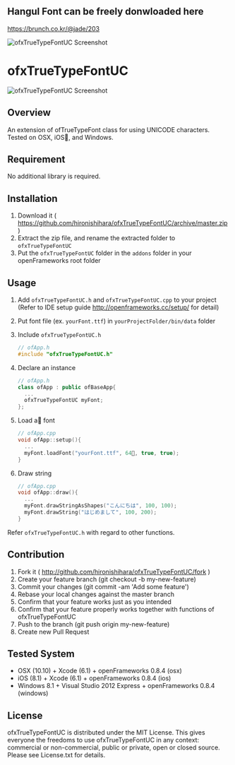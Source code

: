 ## Hangul Font can be freely donwloaded here

https://brunch.co.kr/@jade/203

![ofxTrueTypeFontUC Screenshot](http://hironishihara.github.io/ofxTrueTypeFontUC/img/screenshot_yndk.png)

# ofxTrueTypeFontUC

![ofxTrueTypeFontUC Screenshot](http://hironishihara.github.io/ofxTrueTypeFontUC/img/screenshot.png)

## Overview

An extension of ofTrueTypeFont class for using UNICODE characters. Tested on OSX, iOS, and Windows.

## Requirement

No additional library is required.

## Installation

1. Download it ( https://github.com/hironishihara/ofxTrueTypeFontUC/archive/master.zip )
1. Extract the zip file, and rename the extracted folder to ```ofxTrueTypeFontUC```
1. Put the ```ofxTrueTypeFontUC``` folder in the ```addons``` folder in your openFrameworks root folder

## Usage

1. Add ```ofxTrueTypeFontUC.h``` and ```ofxTrueTypeFontUC.cpp``` to your project  
   (Refer to IDE setup guide http://openframeworks.cc/setup/ for detail)
1. Put font file (ex. ```yourFont.ttf```) in ```yourProjectFolder/bin/data``` folder
1. Include ```ofxTrueTypeFontUC.h```

   ```cpp
   // ofApp.h
   #include "ofxTrueTypeFontUC.h"
   ```

1. Declare an instance

   ```cpp
   // ofApp.h
   class ofApp : public ofBaseApp{
     ...
     ofxTrueTypeFontUC myFont;
   };
   ```

1. Load a font

   ```cpp
   // ofApp.cpp
   void ofApp::setup(){
     ...
     myFont.loadFont("yourFont.ttf", 64, true, true);
   }
   ```

1. Draw string

   ```cpp
   // ofApp.cpp
   void ofApp::draw(){
     ...
     myFont.drawStringAsShapes("こんにちは", 100, 100);
     myFont.drawString("はじめまして", 100, 200);
   }
   ```

Refer ```ofxTrueTypeFontUC.h``` with regard to other functions.

## Contribution

1. Fork it ( http://github.com/hironishihara/ofxTrueTypeFontUC/fork )
1. Create your feature branch (git checkout -b my-new-feature)
1. Commit your changes (git commit -am 'Add some feature')
1. Rebase your local changes against the master branch
1. Confirm that your feature works just as you intended
1. Confirm that your feature properly works together with functions of ofxTrueTypeFontUC
1. Push to the branch (git push origin my-new-feature)
1. Create new Pull Request

## Tested System

- OSX (10.10) + Xcode (6.1) + openFrameworks 0.8.4 (osx)
- iOS (8.1) + Xcode (6.1) + openFrameworks 0.8.4 (ios)
- Windows 8.1 + Visual Studio 2012 Express + openFrameworks 0.8.4 (windows)

## License

ofxTrueTypeFontUC is distributed under the MIT License.
This gives everyone the freedoms to use ofxTrueTypeFontUC in any context: commercial or non-commercial, public or private, open or closed source.
Please see License.txt for details.
